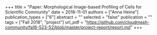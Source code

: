 +++
title = "Paper: Morphological Image-based Profiling of Cells for Scientific Community"
date = 2018-11-01
authors = ["Anna Heine"]
publication_types = ["6"]
abstract = ""
selected = "false"
publication = ""
tags = ["Fall 2018", "project"]
url_pdf = "https://github.com/cloudmesh-community/fa18-523-52/blob/master/project-report/report.md"
+++

